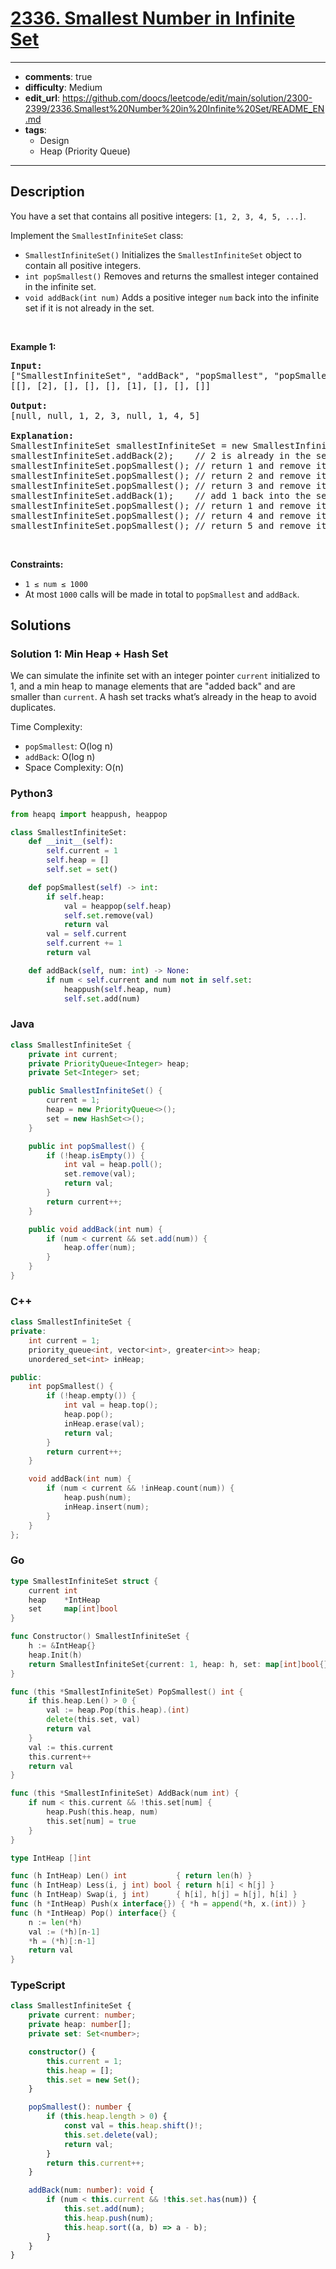 
<!-- problem:start -->

# [2336. Smallest Number in Infinite Set](https://leetcode.com/problems/smallest-number-in-infinite-set)

---
- **comments**: true
- **difficulty**: Medium
- **edit_url**: https://github.com/doocs/leetcode/edit/main/solution/2300-2399/2336.Smallest%20Number%20in%20Infinite%20Set/README_EN.md
- **tags**:
  - Design
  - Heap (Priority Queue)
---


## Description

<p>You have a set that contains all positive integers: <code>[1, 2, 3, 4, 5, ...]</code>.</p>

<p>Implement the <code>SmallestInfiniteSet</code> class:</p>

<ul>
  <li><code>SmallestInfiniteSet()</code> Initializes the <code>SmallestInfiniteSet</code> object to contain all positive integers.</li>
  <li><code>int popSmallest()</code> Removes and returns the smallest integer contained in the infinite set.</li>
  <li><code>void addBack(int num)</code> Adds a positive integer <code>num</code> back into the infinite set if it is not already in the set.</li>
</ul>

<p>&nbsp;</p>
<p><strong class="example">Example 1:</strong></p>

<pre>
<strong>Input:</strong>
["SmallestInfiniteSet", "addBack", "popSmallest", "popSmallest", "popSmallest", "addBack", "popSmallest", "popSmallest", "popSmallest"]
[[], [2], [], [], [], [1], [], [], []]

<strong>Output:</strong>
[null, null, 1, 2, 3, null, 1, 4, 5]

<strong>Explanation:</strong>
SmallestInfiniteSet smallestInfiniteSet = new SmallestInfiniteSet();
smallestInfiniteSet.addBack(2);    // 2 is already in the set, so nothing happens
smallestInfiniteSet.popSmallest(); // return 1 and remove it from the set
smallestInfiniteSet.popSmallest(); // return 2 and remove it from the set
smallestInfiniteSet.popSmallest(); // return 3 and remove it from the set
smallestInfiniteSet.addBack(1);    // add 1 back into the set
smallestInfiniteSet.popSmallest(); // return 1 and remove it again
smallestInfiniteSet.popSmallest(); // return 4 and remove it from the set
smallestInfiniteSet.popSmallest(); // return 5 and remove it from the set
</pre>

<p>&nbsp;</p>
<p><strong>Constraints:</strong></p>

<ul>
  <li><code>1 &le; num &le; 1000</code></li>
  <li>At most <code>1000</code> calls will be made in total to <code>popSmallest</code> and <code>addBack</code>.</li>
</ul>

<!-- problem:end -->

## Solutions

### Solution 1: Min Heap + Hash Set

We can simulate the infinite set with an integer pointer `current` initialized to 1, and a min heap to manage elements that are "added back" and are smaller than `current`. A hash set tracks what’s already in the heap to avoid duplicates.

Time Complexity:
- `popSmallest`: O(log n)
- `addBack`: O(log n)
- Space Complexity: O(n)

<!-- tabs:start -->

### Python3

```python
from heapq import heappush, heappop

class SmallestInfiniteSet:
    def __init__(self):
        self.current = 1
        self.heap = []
        self.set = set()

    def popSmallest(self) -> int:
        if self.heap:
            val = heappop(self.heap)
            self.set.remove(val)
            return val
        val = self.current
        self.current += 1
        return val

    def addBack(self, num: int) -> None:
        if num < self.current and num not in self.set:
            heappush(self.heap, num)
            self.set.add(num)
```

### Java

```java
class SmallestInfiniteSet {
    private int current;
    private PriorityQueue<Integer> heap;
    private Set<Integer> set;

    public SmallestInfiniteSet() {
        current = 1;
        heap = new PriorityQueue<>();
        set = new HashSet<>();
    }

    public int popSmallest() {
        if (!heap.isEmpty()) {
            int val = heap.poll();
            set.remove(val);
            return val;
        }
        return current++;
    }

    public void addBack(int num) {
        if (num < current && set.add(num)) {
            heap.offer(num);
        }
    }
}
```

### C++

```cpp
class SmallestInfiniteSet {
private:
    int current = 1;
    priority_queue<int, vector<int>, greater<int>> heap;
    unordered_set<int> inHeap;

public:
    int popSmallest() {
        if (!heap.empty()) {
            int val = heap.top();
            heap.pop();
            inHeap.erase(val);
            return val;
        }
        return current++;
    }

    void addBack(int num) {
        if (num < current && !inHeap.count(num)) {
            heap.push(num);
            inHeap.insert(num);
        }
    }
};
```

### Go

```go
type SmallestInfiniteSet struct {
	current int
	heap    *IntHeap
	set     map[int]bool
}

func Constructor() SmallestInfiniteSet {
	h := &IntHeap{}
	heap.Init(h)
	return SmallestInfiniteSet{current: 1, heap: h, set: map[int]bool{}}
}

func (this *SmallestInfiniteSet) PopSmallest() int {
	if this.heap.Len() > 0 {
		val := heap.Pop(this.heap).(int)
		delete(this.set, val)
		return val
	}
	val := this.current
	this.current++
	return val
}

func (this *SmallestInfiniteSet) AddBack(num int) {
	if num < this.current && !this.set[num] {
		heap.Push(this.heap, num)
		this.set[num] = true
	}
}

type IntHeap []int

func (h IntHeap) Len() int           { return len(h) }
func (h IntHeap) Less(i, j int) bool { return h[i] < h[j] }
func (h IntHeap) Swap(i, j int)      { h[i], h[j] = h[j], h[i] }
func (h *IntHeap) Push(x interface{}) { *h = append(*h, x.(int)) }
func (h *IntHeap) Pop() interface{} {
	n := len(*h)
	val := (*h)[n-1]
	*h = (*h)[:n-1]
	return val
}
```

### TypeScript

```ts
class SmallestInfiniteSet {
    private current: number;
    private heap: number[];
    private set: Set<number>;

    constructor() {
        this.current = 1;
        this.heap = [];
        this.set = new Set();
    }

    popSmallest(): number {
        if (this.heap.length > 0) {
            const val = this.heap.shift()!;
            this.set.delete(val);
            return val;
        }
        return this.current++;
    }

    addBack(num: number): void {
        if (num < this.current && !this.set.has(num)) {
            this.set.add(num);
            this.heap.push(num);
            this.heap.sort((a, b) => a - b);
        }
    }
}
```

<!-- tabs:end -->
